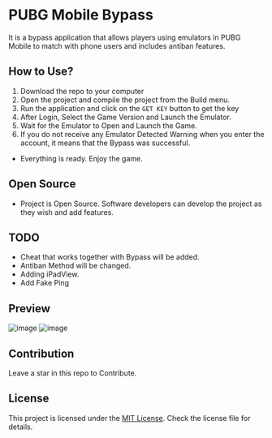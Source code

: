 # PUBG Mobile Bypass

It is a bypass application that allows players using emulators in PUBG Mobile to match with phone users and includes antiban features.

## How to Use?

1. Download the repo to your computer
2. Open the project and compile the project from the Build menu.
3. Run the application and click on the `GET KEY` button to get the key
4. After Login, Select the Game Version and Launch the Emulator.
5. Wait for the Emulator to Open and Launch the Game.
6. If you do not receive any Emulator Detected Warning when you enter the account, it means that the Bypass was successful.
- Everything is ready. Enjoy the game.


## Open Source
 - Project is Open Source. Software developers can develop the project as they wish and add features.

## TODO 

- Cheat that works together with Bypass will be added.
- Antiban Method will be changed.
- Adding iPadView.
- Add Fake Ping

## Preview 

![image](https://github.com/unknown144p/pubg/assets/93508554/dea51a88-bcd3-45a6-ac84-13113ef1c99f)
![image](https://github.com/unknown144p/pubg/assets/93508554/9bb65122-ab91-4fc1-a0f5-c749c611452e)


## Contribution 

Leave a star in this repo to Contribute.

## License

This project is licensed under the [MIT License](LICENSE). Check the license file for details.
